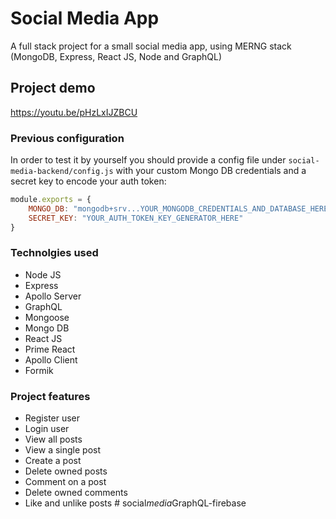 # Social Media App

A full stack project for a small social media app, using MERNG stack (MongoDB, Express, React JS, Node and GraphQL)

## Project demo

https://youtu.be/pHzLxIJZBCU

### Previous configuration

In order to test it by yourself you should provide a config file under `social-media-backend/config.js` with your custom Mongo DB credentials and a secret key to encode your auth token:

```js
module.exports = {
    MONGO_DB: "mongodb+srv...YOUR_MONGODB_CREDENTIALS_AND_DATABASE_HERE",
    SECRET_KEY: "YOUR_AUTH_TOKEN_KEY_GENERATOR_HERE"
}
```

### Technolgies used

* Node JS
* Express
* Apollo Server
* GraphQL
* Mongoose
* Mongo DB
* React JS
* Prime React
* Apollo Client
* Formik

### Project features

* Register user
* Login user
* View all posts
* View a single post
* Create a post
* Delete owned posts
* Comment on a post
* Delete owned comments
* Like and unlike posts
#   s o c i a l _ m e d i a _ G r a p h Q L - f i r e b a s e  
 